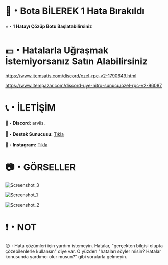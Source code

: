 # 🤖・Bota BİLEREK 1 Hata Bırakıldı
⭐・**1 Hatayı Çözüp Botu Başlatabilirsiniz**
#
#

# 💵・Hatalarla Uğraşmak İstemiyorsanız Satın Alabilirsiniz
https://www.itemsatis.com/discord/ozel-rpc-v2-1790649.html

https://www.itempazar.com/discord-uye-nitro-sunucu/ozel-rpc-v2-96087
# 
#

# 📞・İLETİŞİM
💙・**Discord:** arviis.

🔗・**Destek Sunucusu:** [Tıkla](https://discord.gg/3AfAFE5qYg)

💜・**Instagram:** [Tıkla](https://www.instagram.com/al.kann0/)
#
#

# 📷・GÖRSELLER
![Screenshot_3](https://github.com/ArviSlayer/Ozel-RPC-V2/assets/69751083/eea2aab8-f287-4af1-b77f-466c9f0992ea)


![Screenshot_1](https://github.com/ArviSlayer/Ozel-RPC-V2/assets/69751083/b6e52239-33ed-4a3a-a496-eea50b6121c7)

![Screenshot_2](https://github.com/ArviSlayer/Ozel-RPC-V2/assets/69751083/75758226-f011-4ee4-bc74-f795aba1de78)

# ❗・NOT
😙・Hata çözümleri için yardım istemeyin. Hatalar, "gerçekten bilgisi olupta çözebilenlerle kullansın" diye var. O yüzden "hataları söyler misin? Hatalar konusunda yardımcı olur musun?" gibi sorularla gelmeyin.
